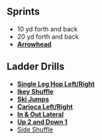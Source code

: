 ## Sprints

- 10 yd forth and back
- 20 yd forth and back
- [**Arrowhead**](https://youtu.be/Zdq6X4QlRg4?si=xHImI6H2fJifAUQa)


## Ladder Drills

- [**Single Leg Hop Left/Right**](https://youtu.be/w0w0guXp6Vk?si=tCvd8PY9HdY5eIpB)
- [**Ikey Shuffle**](https://youtu.be/6BX0T971Ul0?si=mLi4akTLgzU3gglz)
- [**Ski Jumps**](https://youtu.be/3nVk73ghy5c?si=euRASDNmcUWhcWBK&t=4)
- [**Carioca Left/Right**](https://youtu.be/gsVlMMiRiWI?si=UtKcBj5iX-hCHR7c)
- [**In & Out Lateral**](https://youtu.be/bEzAtL8P8us?si=7RSnkt4RcvOSkPOT)
- [**Up 2 and Down 1**](https://youtu.be/RIHeWZwvlXU?si=BxKy4QmTv2WlsokY)
- [Side Shuffle](https://youtu.be/PTEMvHPt5fU)